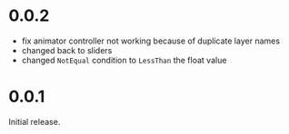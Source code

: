 # 0.0.2

- fix animator controller not working because of duplicate layer names
- changed back to sliders
- changed `NotEqual` condition to `LessThan` the float value

# 0.0.1

Initial release.